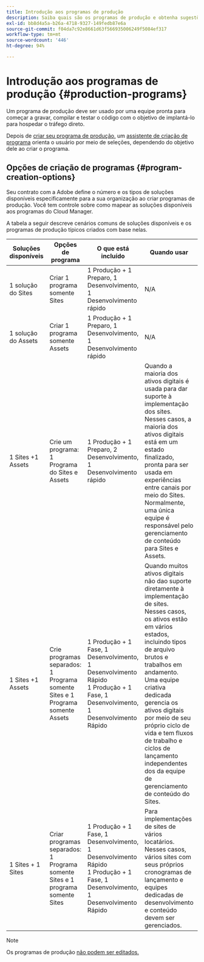```yaml
---
title: Introdução aos programas de produção
description: Saiba quais são os programas de produção e obtenha sugestões para configurar o seu.
exl-id: bb8d4a5a-b26a-4718-9327-149fedb87e6a
source-git-commit: f04da7c92e8661d63f566935006249f5084ef317
workflow-type: tm+mt
source-wordcount: '446'
ht-degree: 94%

---
```



# Introdução aos programas de produção {#production-programs}

Um programa de produção deve ser usado por uma equipe pronta para começar a gravar, compilar e testar o código com o objetivo de implantá-lo para hospedar o tráfego direto.

Depois de [criar seu programa de produção,](creating-production-programs.md) um [assistente de criação de programa](using-the-wizard.md) orienta o usuário por meio de seleções, dependendo do objetivo dele ao criar o programa.

## Opções de criação de programas {#program-creation-options}

Seu contrato com a Adobe define o número e os tipos de soluções disponíveis especificamente para a sua organização ao criar programas de produção. Você tem controle sobre como mapear as soluções disponíveis aos programas do Cloud Manager.

A tabela a seguir descreve cenários comuns de soluções disponíveis e os programas de produção típicos criados com base nelas.

| Soluções disponíveis | Opções de programa | O que está incluído | Quando usar | Exemplos |
|---------------------|-------------------------------------------------------------------------------|--------------------------------------------------------------------------------------------------------------------------|-------------------------------------------------------------------------------------------------------------------------------------------------------------------------------------------------------------------------------------------------------------------------------------------------------------------------------------------------|--------------------------------------------------------------------------------------------------------------------------------------------------------------------------------------------------------------------------------------------------------------------------------------------------------------------------------------------------------------------------------------------------------------------------------------------------------------------------|
| 1 solução do Sites | Criar 1 programa somente Sites | 1 Produção + 1 Preparo, 1 Desenvolvimento, 1 Desenvolvimento rápido | N/A | N/A |
| 1 solução do Assets | Criar 1 programa somente Assets | 1 Produção + 1 Preparo, 1 Desenvolvimento, 1 Desenvolvimento rápido | N/A | N/A |
| 1 Sites +1 Assets | Crie um programa: <br>1 Programa do Sites e Assets | 1 Produção + 1 Preparo, 2 Desenvolvimento, 1 Desenvolvimento rápido | Quando a maioria dos ativos digitais é usada para dar suporte à implementação dos sites.<br>Nesses casos, a maioria dos ativos digitais está em um estado finalizado, pronta para ser usada em experiências entre canais por meio do Sites.<br>Normalmente, uma única equipe é responsável pelo gerenciamento de conteúdo para Sites e Assets. | Imagens usadas principalmente para um site.<br>PDFs que serão distribuídos por meio de um portal interno integrado ao AEM Sites. |
| 1 Sites +1 Assets | Crie programas separados:<br>1 Programa somente Sites e 1 Programa somente Assets | 1 Produção + 1 Fase, 1 Desenvolvimento, 1 Desenvolvimento Rápido<br>1 Produção + 1 Fase, 1 Desenvolvimento, 1 Desenvolvimento Rápido | Quando muitos ativos digitais não dao suporte diretamente à implementação de sites.<br> Nesses casos, os ativos estão em vários estados, incluindo tipos de arquivo brutos e trabalhos em andamento.<br>Uma equipe criativa dedicada gerencia os ativos digitais por meio de seu próprio ciclo de vida e tem fluxos de trabalho e ciclos de lançamento independentes dos da equipe de gerenciamento de conteúdo do Sites. | Imagens brutas de uma sessão fotográfica são armazenadas no programa Assets e somente algumas serão usadas na implementação do Sites.<br>Um grande número de tipos de arquivos da Creative Cloud, como Photoshop e Illustrator, são gerenciados no AEM Assets e passam por seu próprio fluxo de trabalho de aprovação antes de um ativo concluído ser gerado.<br>Considere usar [Ativos conectados](/help/assets/use-assets-across-connected-assets-instances.md#overview-of-connected-assets) nesses casos. |
| 1 Sites + 1 Sites | Criar programas separados:<br>1 Programa somente Sites e 1 programa somente Sites | 1 Produção + 1 Fase, 1 Desenvolvimento, 1 Desenvolvimento Rápido<br>1 Produção + 1 Fase, 1 Desenvolvimento, 1 Desenvolvimento Rápido | Para implementações de sites de vários locatários.<br>Nesses casos, vários sites com seus próprios cronogramas de lançamento e equipes dedicadas de desenvolvimento e conteúdo devem ser gerenciados. | Duas marcas de varejo com sites dedicados e equipes de desenvolvimento independentes |


>[!NOTE]
>
>Os programas de produção [não podem ser editados.](editing-programs.md)
